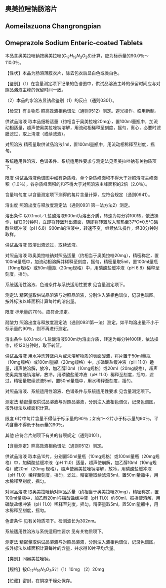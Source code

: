 ## 奥美拉唑钠肠溶片

## Aomeilazuona Changrongpian

## Omeprazole Sodium Enteric-coated Tablets

本品含奥美拉唑钠按奥美拉唑$(C_{17}H_{19}N_{3}O_{3}S)$计算，应为标示量的90.0％～110.0％。

【性状】本品为肠溶薄膜衣片，除去包衣后显白色或类白色。

【鉴别】（1）在含量测定项下记录的色谱图中，供试品溶液主峰的保留时间应与对照品溶液主峰的保留时间一致。

（2）本品的水溶液显钠盐鉴别（1）的反应（通则0301）。

【检查】有关物质 照高效液相色谱法（通则0512）测定。避光操作。临用新制。

供试品溶液 取本品细粉适量（约相当于奥美拉唑20mg），置100ml量瓶中，加流动相适量，超声使奥美拉唑钠溶解，用流动相稀释至刻度，摇匀，离心，必要时滤膜滤过，取上清液（或续滤液）。

对照溶液 精密量取供试品溶液1ml，置100ml量瓶中，用流动相稀释至刻度，摇匀。

系统适用性溶液、色谱条件、系统适用性要求与测定法见奥美拉唑钠有关物质项下。

限度 供试品溶液色谱图中如有杂质峰，单个杂质峰面积不得大于对照溶液主峰面积（1.0％），各杂质峰面积的和不得大于对照溶液主峰面积的2倍（2.0％）。

含量均匀度 以含量测定项下测得的每片含量计算，应符合规定（通则0941）。

溶出度 照溶出度与释放度测定法（通则0931 第一法方法2）测定。

溶出条件 以0.1mol／L盐酸溶液900ml为溶出介质，转速为每分钟100转，依法操作，经120分钟时，立即将转篮升出液面，随即将转篮放入预热至37℃±0.5℃磷酸盐缓冲液（pH 6.8）900ml的溶液中，转速不变，继续依法操作，经30分钟时取样。

供试品溶液 取溶出液滤过，取续滤液。

对照品溶液 取奥美拉唑钠对照品适量（约相当于奥美拉唑20mg），精密称定，置100ml量瓶中，加流动相溶解并稀释至刻度，摇匀，精密量取5ml，置100ml量瓶（10mg规格）或50ml量瓶（20mg规格）中，用磷酸盐缓冲液（pH 6.8）稀释至刻度，摇匀。

系统适用性溶液、色谱条件与系统适用性要求 见含量测定项下。

测定法 精密量取供试品溶液与对照品溶液，分别注入液相色谱仪，记录色谱图。按外标法以峰面积计算每片的溶出量。

限度 标示量的70％，应符合规定。

耐酸力 照溶出度与释放度测定法（通则0931第一法）测定。如平均溶出量不小于标示量的90％，则不再进行测定。

溶出条件 以0.1mol／L盐酸溶液900ml为溶出介质，转速为每分钟100转，依法操作，经120分钟时，取下转篮。

供试品溶液 用水冲洗转篮内片或未溶解物质的表面酸液，将片置于50ml量瓶（10mg规格）或100ml量瓶（20mg规格）中，加磷酸盐缓冲液（pH 11.0）适量，超声使溶解，放冷，加乙醇10ml（10mg规格）或20ml（20mg规格），超声使奥美拉唑钠溶解，放冷，用磷酸盐缓冲液（pH 11.0）稀释至刻度，摇匀，滤过，精密量取续滤液5ml，置50ml量瓶中，用水稀释至刻度，摇匀。

对照品溶液、系统适用性溶液、色谱条件与系统适用性要求 见含量测定项下。

测定法 精密量取供试品溶液与对照品溶液，分别注入液相色谱仪，记录色谱图。按外标法以峰面积计算。

限度 6片中每片含量不得低于标示量的90％；如有1～2片小于标示量的90％，平均含量不得低于标示量的90％。

其他 应符合片剂项下有关的各项规定（通则0101）。

【含量测定】照高效液相色谱法（通则0512）测定。

供试品溶液 取本品10片，分别置50ml量瓶（10mg规格）或100ml量瓶（20mg规格）中，加磷酸盐缓冲液（pH 11.0）适量，超声使崩解，加乙醇10ml（10mg规格）或20ml（20mg 规格），超声使奥美拉唑钠溶解，放冷，用磷酸盐缓冲液（pH 11.0）稀释至刻度，摇匀，滤过，精密量取续滤液5ml，置50ml量瓶中，用水稀释至刻度，摇匀。

对照品溶液 取奥美拉唑钠对照品适量（约相当于奥美拉唑20mg），精密称定，置100ml量瓶中，加乙醇20ml与磷酸盐缓冲液（pH 11.0）约60ml，振摇使溶解，用磷酸盐缓冲液（pH 11.0）稀释至刻度，摇匀，精密量取5ml，置50ml量瓶中，用水稀释至刻度，摇匀。

色谱条件 见有关物质项下。检测波长为302nm。

系统适用性溶液与系统适用性要求 见有关物质项下。

测定法 精密量取供试品溶液与对照品溶液，分别注入液相色谱仪，记录色谱图。按外标法以峰面积计算每片的含量，并求得10片平均含量。

【类别】同奥美拉唑钠。

【规格】按$C_{17}H_{19}N_{3}O_{3}S$计（1）10mg （2）20mg

【贮藏】密封，在阴凉干燥处保存。
